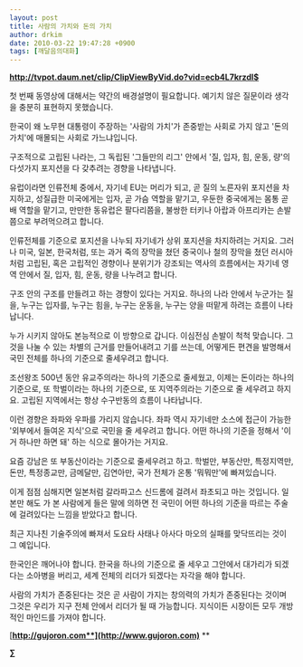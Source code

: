 ```yaml
---
layout: post
title: 사람의 가치와 돈의 가치
author: drkim
date: 2010-03-22 19:47:28 +0900
tags: [깨달음의대화]
---
```

  


**http://tvpot.daum.net/clip/ClipViewByVid.do?vid=ecb4L7krzdI$**  




첫 번째 동영상에 대해서는 약간의 배경설명이 필요합니다. 예기치 않은 질문이라 생각을 충분히 표현하지 못했습니다. 



한국이 왜 노무현 대통령이 주장하는 '사람의 가치'가 존중받는 사회로 가지 않고 '돈의 가치'에 매몰되는 사회로 가느냐입니다. 



구조적으로 고립된 나라는, 그 독립된 '그들만의 리그' 안에서 '질, 입자, 힘, 운동, 량'의 다섯가지 포지션을 다 갖추려는 경향을 나타냅니다. 



유럽이라면 인류전체 중에서, 자기네 EU는 머리가 되고, 곧 질의 노른자위 포지션을 차지하고, 성질급한 미국에게는 입자, 곧 가슴 역할을 맡기고, 우둔한 중국에게는 몸통 곧 배 역할을 맡기고, 만만한 동유럽은 팔다리쯤을, 불쌍한 터키나 아랍과 아프리카는 손발쯤으로 부려먹으려고 합니다.



인류전체를 기준으로 포지션을 나누되 자기네가 상위 포지션을 차지하려는 거지요. 그러나 미국, 일본, 한국처럼, 또는 과거 죽의 장막을 쳤던 중국이나 철의 장막을 쳤던 러시아처럼 고립된, 혹은 고립적인 경향이나 분위기가 강조되는 역사의 흐름에서는 자기네 영역 안에서 질, 입자, 힘, 운동, 량을 나누려고 합니다.



구조 안의 구조를 만들려고 하는 경향이 있다는 거지요. 하나의 나라 안에서 누군가는 질을, 누구는 입자를, 누구는 힘을, 누구는 운동을, 누구는 양을 떠맡게 하려는 흐름이 나타납니다. 



누가 시키지 않아도 본능적으로 이 방향으로 갑니다. 이심전심 손발이 척척 맞습니다. 그것을 나눌 수 있는 차별의 근거를 만들어내려고 기를 쓰는데, 어떻게든 편견을 발명해서 국민 전체를 하나의 기준으로 줄세우려고 합니다.



조선왕조 500년 동안 유교주의라는 하나의 기준으로 줄세웠고, 이제는 돈이라는 하나의 기준으로, 또 학벌이라는 하나의 기준으로, 또 지역주의라는 기준으로 줄 세우려고 하지요. 고립된 지역에서는 항상 수구반동의 흐름이 나타납니다.



이런 경향은 좌파와 우파를 가리지 않습니다. 좌파 역시 자기네만 소스에 접근이 가능한 '외부에서 들여온 지식'으로 국민을 줄 세우려고 합니다. 어떤 하나의 기준을 정해서 '이거 하나만 하면 돼' 하는 식으로 몰아가는 거지요. 



요즘 강남은 또 부동산이라는 기준으로 줄세우려고 하고. 학벌만, 부동산만, 특정지역만, 돈만, 특정종교만, 금메달만, 김연아만, 국가 전체가 온통 '뭐뭐만'에 빠져있습니다. 



이게 점점 심해지면 일본처럼 갈라파고스 신드롬에 걸려서 좌초되고 마는 것입니다. 일본만 해도 가 본 사람에게 들은 말에 의하면 전 국민이 어떤 하나의 기준을 따르는 주술에 걸려있다는 느낌을 받았다고 합니다. 



최근 지나친 기술주의에 빠져서 도요타 사태나 아사다 마오의 실패를 맞닥뜨리는 것이 그 예입니다. 



한국인은 깨어나야 합니다. 한국을 하나의 기준으로 줄 세우고 그안에서 대가리가 되겠다는 소아병을 버리고, 세계 전체의 리더가 되겠다는 자각을 해야 합니다.



사람의 가치가 존중된다는 것은 곧 사람이 가지는 창의력의 가치가 존중된다는 것이며 그것은 우리가 지구 전체 안에서 리더가 될 때 가능합니다. 지식이든 시장이든 모두 개방적인 마인드를 가져야 합니다.



[**http://gujoron.com**](http://www.gujoron.com)** 
**

**∑**